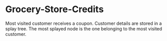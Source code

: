 # Grocery-Store-Credits
Most visited customer receives a coupon. Customer details are stored in a splay tree. The most splayed node is the one belonging to the most visited customer.
